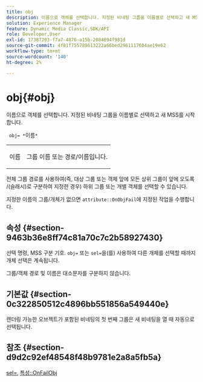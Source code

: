 ```yaml
---
title: obj
description: 이름으로 객체를 선택합니다. 지정된 비네팅 그룹을 이름별로 선택하고 새 MSS를 시작합니다.
solution: Experience Manager
feature: Dynamic Media Classic,SDK/API
role: Developer,User
exl-id: 17387203-f7a7-4876-a15b-2084894f981d
source-git-commit: 4f81f755789613222a66bed2961117604ae19e62
workflow-type: tm+mt
source-wordcount: '140'
ht-degree: 2%

---
```


# obj{#obj}

이름으로 객체를 선택합니다. 지정된 비네팅 그룹을 이름별로 선택하고 새 MSS를 시작합니다.

` obj= *`이름`*`

<table id="simpletable_6E0DA6CBCDCF4CDDAFA5A4C38E0D5FC5"> 
 <tr class="strow"> 
  <td class="stentry"> <p> <span class="codeph"> <span class="varname"> 이름 </span> </span> </p> </td> 
  <td class="stentry"> <p>그룹 이름 또는 경로/이름입니다. </p> </td> 
 </tr> 
</table>

전체 그룹 경로를 사용하여(즉, 대상 그룹 또는 객체 앞에 모든 상위 그룹이 앞에 오도록 /(슬래시)로 구분하여 지정한 경우) 하위 그룹 또는 개별 객체를 선택할 수 있습니다.

지정한 이름의 그룹/개체가 없으면 `attribute::OnObjFail`에 지정된 작업을 수행합니다.

## 속성 {#section-9463b36e8ff74c81a70c7c2b58927430}

선택 명령, MSS 구분 기호. `obj=` 또는 `sel=`을(를) 사용하여 다른 개체를 선택할 때까지 개체 선택은 계속됩니다.

그룹/객체 경로 및 이름은 대소문자를 구분하지 않습니다.

## 기본값 {#section-0c322850512c4896bb551856a549440e}

렌더링 가능한 오브젝트가 포함된 비네팅의 첫 번째 그룹은 새 비네팅을 열 때 자동으로 선택됩니다.

## 참조 {#section-d9d2c92ef48548f48b9781e2a8a5fb5a}

[sel=](../../../../../ir-api/http-protocol/image-rendering-api-ref/c-ir-http-protocol-ref/c-ir-http-protocol-command-reference/r-ir-sel.md#reference-01322c58d414481385c29fcdd27a090b), [특성::OnFailObj](../../../../../ir-api/material-cat/image-rendering-api-ref/c-ir-material-catalog/c-ir-attributes-reference/r-ir-onfailobj.md#reference-4c6ba90418e84da5831f8573bbbf2c8d)
